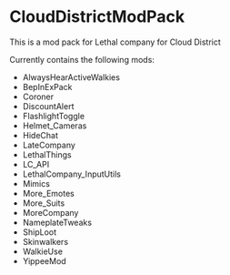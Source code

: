# CloudDistrictModPack
This is a mod pack for Lethal company for Cloud District

Currently contains the following mods:

- AlwaysHearActiveWalkies
- BepInExPack
- Coroner
- DiscountAlert
- FlashlightToggle
- Helmet_Cameras
- HideChat
- LateCompany
- LethalThings
- LC_API
- LethalCompany_InputUtils
- Mimics
- More_Emotes
- More_Suits
- MoreCompany
- NameplateTweaks
- ShipLoot
- Skinwalkers
- WalkieUse
- YippeeMod
